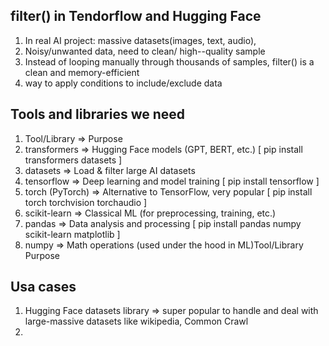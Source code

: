 ## filter() in Tendorflow and Hugging Face
1. In real AI project: massive datasets(images, text, audio), 
2. Noisy/unwanted data, need to clean/ high--quality sample
3. Instead of looping manually through thousands of samples, filter() is a clean and memory-efficient 
4. way to apply conditions to include/exclude data

## Tools and libraries we need 
1. Tool/Library	  =>       Purpose
2. transformers	  =>   Hugging Face models (GPT, BERT, etc.) [ pip install transformers datasets ]
3. datasets	      =>   Load & filter large AI datasets  
4. tensorflow	   =>    Deep learning and model training [ pip install tensorflow ]
5. torch (PyTorch)	=>    Alternative to TensorFlow, very popular  [ pip install torch torchvision torchaudio ]
6. scikit-learn	    =>   Classical ML (for preprocessing, training, etc.)
7. pandas	       =>     Data analysis and processing [ pip install pandas numpy scikit-learn matplotlib ]
8. numpy	      =>     Math operations (used under the hood in ML)Tool/Library	Purpose

## Usa cases
1. Hugging Face datasets library
   => super popular to handle and deal with large-massive datasets like wikipedia, Common Crawl
2. 